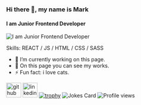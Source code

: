 ### Hi there 👋, my name is Mark
#### I am Junior Frontend Developer
![I am Junior Frontend Developer](https://xakep.ru/wp-content/uploads/2018/08/180618/js-h.jpg)

Skills: REACT / JS / HTML / CSS / SASS 

- 🔭 I’m currently working on this page. 
- 👾 Оn this page you can see my works.
- ⚡ Fun fact: i love cats. 


[<img src='https://cdn.jsdelivr.net/npm/simple-icons@3.0.1/icons/github.svg' alt='github' height='40'>](https://github.com/MakrFrost)  [<img src='https://cdn.jsdelivr.net/npm/simple-icons@3.0.1/icons/linkedin.svg' alt='linkedin' height='40'>](https://www.linkedin.com/in/https://www.linkedin.com/in/frostmakr//)
[![trophy](https://github-profile-trophy.vercel.app/?username=MakrFrost&theme=onedark)](https://github.com/ryo-ma/github-profile-trophy)
![Jokes Card](https://readme-jokes.vercel.app/api)
![Profile views](https://gpvc.arturio.dev/MakrFrost)  
